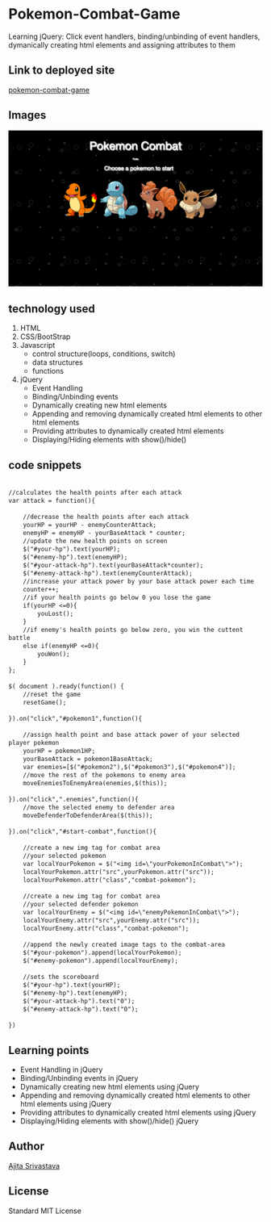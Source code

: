 # Pokemon-Combat-Game

<!-- Put a description of what the project is -->
Learning jQuery: Click event handlers, binding/unbinding of event handlers, dymanically creating html elements and assigning attributes to them

## Link to deployed site
<!-- make a link to the deployed site --> 
<!-- [What the user will see](the link to the deployed site) -->
[pokemon-combat-game](https://ajitas.github.io/Pokemon-Combat-Game/)

## Images
<!-- take a picture of the image and add it into the readme  -->
<!-- ![image title](path or link to image) -->
![pokemon-combat-game](assets/images/pokemon-combat.png)

## technology used
<!-- make a list of technology used -->
<!-- what you used for this web app, like html css -->

<!-- 
1. First ordered list item
2. Another item
⋅⋅* Unordered sub-list. 
1. Actual numbers don't matter, just that it's a number
⋅⋅1. Ordered sub-list
4. And another item. 
-->
1. HTML
2. CSS/BootStrap
3. Javascript
    * control structure(loops, conditions, switch)
    * data structures
    * functions
4. jQuery
    * Event Handling
    * Binding/Unbinding events
    * Dynamically creating new html elements
    * Appending and removing dynamically created html elements to other html elements
    * Providing attributes to dynamically created html elements
    * Displaying/Hiding elements with show()/hide()


## code snippets
<!-- put snippets of code inside ``` ``` so it will look like code -->
<!-- if you want to put blockquotes use a > -->

```

//calculates the health points after each attack
var attack = function(){

    //decrease the health points after each attack
    yourHP = yourHP - enemyCounterAttack;
    enemyHP = enemyHP - yourBaseAttack * counter;
    //update the new health points on screen
    $("#your-hp").text(yourHP);
    $("#enemy-hp").text(enemyHP);
    $("#your-attack-hp").text(yourBaseAttack*counter);
    $("#enemy-attack-hp").text(enemyCounterAttack);
    //increase your attack power by your base attack power each time
    counter++;
    //if your health points go below 0 you lose the game
    if(yourHP <=0){
        youLost();
    }
    //if enemy's health points go below zero, you win the cuttent battle
    else if(enemyHP <=0){
        youWon();
    }
};

$( document ).ready(function() {
    //reset the game
    resetGame();

}).on("click","#pokemon1",function(){

    //assign health point and base attack power of your selected player pokemon
    yourHP = pokemon1HP;
    yourBaseAttack = pokemon1BaseAttack;
    var enemies=[$("#pokemon2"),$("#pokemon3"),$("#pokemon4")];
    //move the rest of the pokemons to enemy area
    moveEnemiesToEnemyArea(enemies,$(this));
    
}).on("click",".enemies",function(){
    //move the selected enemy to defender area
    moveDefenderToDefenderArea($(this));

}).on("click","#start-combat",function(){

    //create a new img tag for combat area
    //your selected pokemon
    var localYourPokemon = $("<img id=\"yourPokemonInCombat\">");
    localYourPokemon.attr("src",yourPokemon.attr("src"));
    localYourPokemon.attr("class","combat-pokemon");

    //create a new img tag for combat area
    //your selected defender pokemon
    var localYourEnemy = $("<img id=\"enemyPokemonInCombat\">");
    localYourEnemy.attr("src",yourEnemy.attr("src"));
    localYourEnemy.attr("class","combat-pokemon");

    //append the newly created image tags to the combat-area
    $("#your-pokemon").append(localYourPokemon);
    $("#enemy-pokemon").append(localYourEnemy);

    //sets the scoreboard
    $("#your-hp").text(yourHP);
    $("#enemy-hp").text(enemyHP);
    $("#your-attack-hp").text("0");
    $("#enemy-attack-hp").text("0");

})
```
## Learning points
* Event Handling in jQuery
* Binding/Unbinding events in jQuery
* Dynamically creating new html elements using jQuery
* Appending and removing dynamically created html elements to other html elements using jQuery
* Providing attributes to dynamically created html elements using jQuery
* Displaying/Hiding elements with show()/hide() jQuery


## Author 
[Ajita Srivastava](https://github.com/ajitas)

## License
Standard MIT License